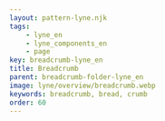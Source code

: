 ```yaml
---
layout: pattern-lyne.njk
tags: 
    - lyne_en
    - lyne_components_en
    - page
key: breadcrumb-lyne_en
title: Breadcrumb
parent: breadcrumb-folder-lyne_en
image: lyne/overview/breadcrumb.webp
keywords: breadcrumb, bread, crumb
order: 60
---
```

